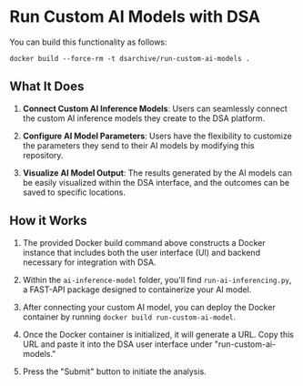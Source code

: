 # Run Custom AI Models with DSA

You can build this functionality as follows:

```shell
docker build --force-rm -t dsarchive/run-custom-ai-models .
```

## What It Does

1. **Connect Custom AI Inference Models**: Users can seamlessly connect the custom AI inference models they create to the DSA platform.

2. **Configure AI Model Parameters**: Users have the flexibility to customize the parameters they send to their AI models by modifying this repository.

3. **Visualize AI Model Output**: The results generated by the AI models can be easily visualized within the DSA interface, and the outcomes can be saved to specific locations.

## How it Works

1. The provided Docker build command above constructs a Docker instance that includes both the user interface (UI) and backend necessary for integration with DSA.

2. Within the `ai-inference-model` folder, you'll find `run-ai-inferencing.py`, a FAST-API package designed to containerize your AI model.

3. After connecting your custom AI model, you can deploy the Docker container by running `docker build run-custom-ai-model`.

4. Once the Docker container is initialized, it will generate a URL. Copy this URL and paste it into the DSA user interface under "run-custom-ai-models."

5. Press the "Submit" button to initiate the analysis.
